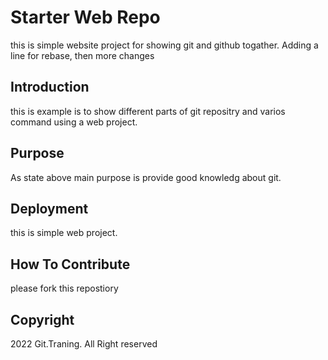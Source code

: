 # Starter Web Repo

this is simple website project for showing git and github togather.
Adding a line for rebase, then more changes

## Introduction

this is example is to show different parts of git repositry and varios command using a web project.

## Purpose

As state above main purpose is provide good knowledg about git.

## Deployment

this is simple web project.

## How To Contribute

please fork this repostiory

## Copyright

2022 Git.Traning. All Right reserved